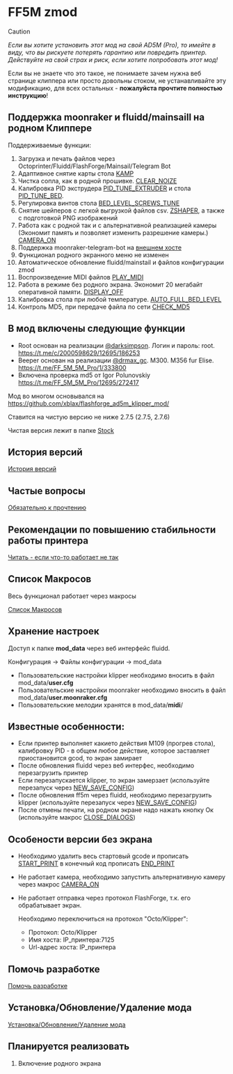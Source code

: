 # FF5M zmod

> [!CAUTION]
> *Если вы хотите установить этот мод на свой AD5M (Pro), то имейте в виду, что вы рискуете потерять гарантию или повредить принтер. Действуйте на свой страх и риск, если хотите попробовать этот мод!*
> 
> Если вы не знаете что это такое, не понимаете зачем нужна веб странице клиппера или просто довольны стоком, не устанавливайте эту модификацию, для всех остальных - **пожалуйста прочтите полностью инструкцию**! 

## Поддержка moonraker и fluidd/mainsaill на родном Клиппере
Поддерживаемые функции:
1. Загрузка и печать файлов через Octoprinter/Fluidd/FlashForge/Mainsail/Telegram Bot
2. Адаптивное снятие карты стола [KAMP](https://github.com/ghzserg/zmod/wiki/Macros#kamp)
3. Чистка сопла, как в родной прошивке. [CLEAR_NOIZE](https://github.com/ghzserg/zmod/wiki/Macros#clear_noize)
4. Калибровка PID экструдера [PID_TUNE_EXTRUDER](https://github.com/ghzserg/zmod/wiki/Macros#pid_tune_extruder) и стола [PID_TUNE_BED](https://github.com/ghzserg/zmod/wiki/Macros#pid_tune_bed).
5. Регулировка винтов стола [BED_LEVEL_SCREWS_TUNE](https://github.com/ghzserg/zmod/wiki/Macros#bed_level_screws_tune)
6. Снятие шейперов с легкой выгрузкой файлов csv. [ZSHAPER](https://github.com/ghzserg/zmod/wiki/Macros#zshaper), а также с подготовкой PNG изображений
7. Работа как с родной так и с альтернативной реализацией камеры (Экономит память и позволяет изменить разрешение камеры.) [CAMERA_ON](https://github.com/ghzserg/zmod/wiki/Macros#camera_on)
8. Поддержка moonraker-telegram-bot на [внешнем хосте](https://github.com/ghzserg/zmod/wiki/Macros#telegram-bot)
9. Функционал родного экранного меню не изменен
10. Автоматическое обновление fluidd/mainstail и файлов конфигурации zmod
11. Воспроизведение MIDI файлов [PLAY_MIDI](https://github.com/ghzserg/zmod/wiki/Macros#play_midi)
12. Работа в режиме без родного экрана. Экономит 20 мегабайт оперативной памяти. [DISPLAY_OFF](https://github.com/ghzserg/zmod/wiki/Macros#display_off)
13. Калибровка стола при любой температуре. [AUTO_FULL_BED_LEVEL](https://github.com/ghzserg/zmod/wiki/Macros#auto_full_bed_level)
14. Контроль MD5, при передаче файла по сети [CHECK_MD5](https://github.com/ghzserg/zmod/wiki/Macros#check_md5)

## В мод включены следующие функции

- Root основан на реализации [@darksimpson](https://t.me/darksimpson). Логин и пароль: root. https://t.me/c/2000598629/12695/186253
- Beeper основан на реализации [@drmax_gc](https://t.me/drmax_gc). M300. M356 fur Elise. https://t.me/FF_5M_5M_Pro/1/333800
- Включена проверка md5 от Igor Polunovskiy https://t.me/FF_5M_5M_Pro/12695/272417

Мод во многом основывался на https://github.com/xblax/flashforge_ad5m_klipper_mod/

Ставится на чистую версию не ниже 2.7.5 (2.7.5, 2.7.6)

Чистая версия лежит в папке [Stock](https://github.com/ghzserg/zmod/tree/main/Stock)

## История версий
[История версий](https://github.com/ghzserg/zmod/wiki/Changelog)

## Частые вопросы

[Обязательно к прочтению](https://github.com/ghzserg/zmod/wiki/FAQ)

## Рекомендации по повышению стабильности работы принтера

[Читать - если что-то работает не так](https://github.com/ghzserg/zmod/wiki/Recomendations)

## Список Макросов

Весь функционал работает через макросы

[Список Макросов](https://github.com/ghzserg/zmod/wiki/Macros)

## Хранение настроек
Доступ к папке **mod_data** через веб интерфейс fluidd. 

Конфигурация -> Файлы конфигурации -> mod_data

- Пользовательские настройки klipper необходимо вносить в файл mod_data/**user.cfg**
- Пользовательские настройки moonraker необходимо вносить в файл mod_data/**user.moonraker.cfg**
- Пользовательские мелодии хранятся в mod_data/**midi**/

## Известные особенности:
- Если принтер выполняет какието действия M109 (прогрев стола), калибровку PID - в общем любое  действие, которое заставляет приостановится gcod, то экран замирает
- После обновления fluidd через веб интерфес, необходимо перезагрузить принтер
- Если перезапускается klipper, то экран замерзает (используйте перезапуск через [NEW_SAVE_CONFIG](https://github.com/ghzserg/zmod/wiki/Macros#new_save_config))
- После обновления ff5m через fluidd, необходимо перезагрузить klipper (используйте перезапуск через [NEW_SAVE_CONFIG](https://github.com/ghzserg/zmod/wiki/Macros#new_save_config))
- После отмены печати, на родном экране надо нажать кнопку Ок (используйте макрос [CLOSE_DIALOGS](https://github.com/ghzserg/zmod/wiki/Macros#close_dialogs))

## Особености версии без экрана
- Необходимо удалить весь стартовый gcode и прописать [START_PRINT](https://github.com/ghzserg/zmod/wiki/Macros#start_print) в конечный код прописать [END_PRINT](https://github.com/ghzserg/zmod/wiki/Macros#end_print)
- Не работает камера, необходимо запустить альтернативную камеру через макрос [CAMERA_ON](https://github.com/ghzserg/zmod/wiki/Macros#camera_on)
- Не работает отправка через протокол FlashForge, т.к. его обрабатывает экран.

  Необходимо переключиться на протокол "Octo/Klipper":
  - Протокол: Octo/Klipper
  - Имя хоста: IP_принтера:7125
  - Url-адрес хоста: IP_принтера
 
## Помочь разработке

[Помочь разработке](https://www.tbank.ru/cf/678bsVWum2K)

## Установка/Обновление/Удаление мода

[Установка/Обновление/Удаление мода](https://github.com/ghzserg/zmod/wiki/Setup)

## Планируется реализовать

1. Включение родного экрана
